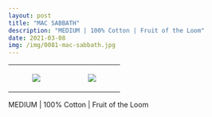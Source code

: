 ```yaml
---
layout: post
title: "MAC SABBATH"
description: "MEDIUM | 100% Cotton | Fruit of the Loom"
date: 2021-03-08
img: /img/0081-mac-sabbath.jpg
---
```




<table style="width:100%;"><tr><td style="vertical-align:top;">
      <figure class="tmblr-full" data-orig-height="2048" data-orig-width="1365" data-orig-src="https://concertshirts.netlify.app/shirts/0081/0081-01.jpg"><img src="https://64.media.tumblr.com/6f5caf1dac4f37140ce0dd917ca45b0a/2b42ffa3ec919dca-38/s540x810/6c8481e5ebb87929470a293ef71ff367d701b680.jpg" data-orig-height="2048" data-orig-width="1365" data-orig-src="https://concertshirts.netlify.app/shirts/0081/0081-01.jpg"/></figure></td>
    <td style="vertical-align:top;">
      <figure class="tmblr-full" data-orig-height="2048" data-orig-width="1365" data-orig-src="https://concertshirts.netlify.app/shirts/0081/0081-02.jpg"><img src="https://64.media.tumblr.com/b3a9334dd2933b40116a2e4d9dd2758f/2b42ffa3ec919dca-a8/s540x810/92bdf081e3aa882271f3a3997128c9ccdeef2ea8.jpg" data-orig-height="2048" data-orig-width="1365" data-orig-src="https://concertshirts.netlify.app/shirts/0081/0081-02.jpg"/></figure></td>
  </tr></table><p>
  MEDIUM | 100% Cotton | Fruit of the Loom
</p>
